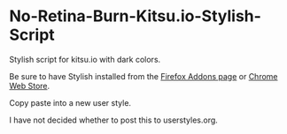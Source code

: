 # No-Retina-Burn-Kitsu.io-Stylish-Script
Stylish script for kitsu.io with dark colors.

Be sure to have Stylish installed from the [Firefox Addons page](https://addons.mozilla.org/en-US/firefox/addon/stylish/?src=external-userstyleshome) or [Chrome Web Store](https://chrome.google.com/webstore/detail/fjnbnpbmkenffdnngjfgmeleoegfcffe).

Copy paste into a new user style.

I have not decided whether to post this to userstyles.org.
